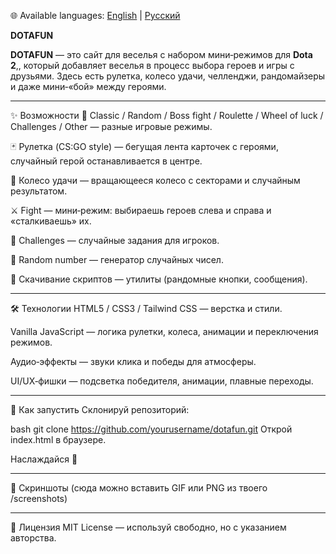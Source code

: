 🌐 Available languages: 
[English](https://github.com/yourusername/dotafun/blob/main/README.md) | 
[Русский](https://github.com/yourusername/dotafun/blob/main/README.ru.md)

**DOTAFUN**

**DOTAFUN** — это сайт для веселья с набором мини‑режимов для **Dota 2**,, который добавляет веселья в процесс выбора героев и игры с друзьями. Здесь есть рулетка, колесо удачи, челленджи, рандомайзеры и даже мини‑«бой» между героями.

---

✨ Возможности
🎲 Classic / Random / Boss fight / Roulette / Wheel of luck / Challenges / Other — разные игровые режимы.

🃏 Рулетка (CS:GO style) — бегущая лента карточек с героями, случайный герой останавливается в центре.

🎡 Колесо удачи — вращающееся колесо с секторами и случайным результатом.

⚔️ Fight — мини‑режим: выбираешь героев слева и справа и «сталкиваешь» их.

🎯 Challenges — случайные задания для игроков.

🔢 Random number — генератор случайных чисел.

💾 Скачивание скриптов — утилиты (рандомные кнопки, сообщения).

---

🛠️ Технологии
HTML5 / CSS3 / Tailwind CSS — верстка и стили.

Vanilla JavaScript — логика рулетки, колеса, анимации и переключения режимов.

Аудио‑эффекты — звуки клика и победы для атмосферы.

UI/UX‑фишки — подсветка победителя, анимации, плавные переходы.

---

🚀 Как запустить
Склонируй репозиторий:

bash
git clone https://github.com/yourusername/dotafun.git
Открой index.html в браузере.

Наслаждайся 🎉

---

📸 Скриншоты
(сюда можно вставить GIF или PNG из твоего /screenshots)

---

📜 Лицензия
MIT License — используй свободно, но с указанием авторства.
